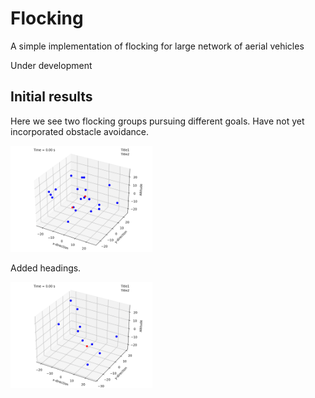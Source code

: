 # Flocking

A simple implementation of flocking for large network of aerial vehicles

Under development

## Initial results

Here we see two flocking groups pursuing different goals. Have not yet incorporated obstacle avoidance.

<p float="center">
  <img src="https://github.com/tjards/flocking_network/blob/master/Figs/animation_init4.gif" width="45%" />
</p>

<div align="left"> 


Added headings.

<p float="center">
  <img src="https://github.com/tjards/flocking_network/blob/master/Figs/animation_init5.gif" width="45%" />
</p>

<div align="left"> 
